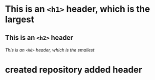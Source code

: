 # This is an `<h1>` header, which is the largest

## This is an `<h2>` header

###### This is an `<h6>` header, which is the smallest


# created repository added header
